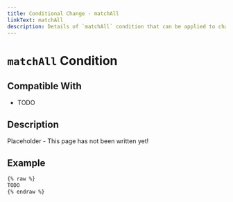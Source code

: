 ```yaml
---
title: Conditional Change - matchAll
linkText: matchAll
description: Details of `matchAll` condition that can be applied to changes
---
```


# `matchAll` Condition

## Compatible With

* TODO

## Description

Placeholder - This page has not been written yet!

## Example

```XML
{% raw %}
TODO
{% endraw %}
```
